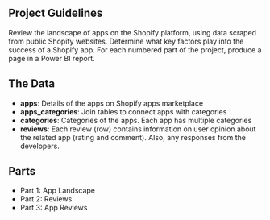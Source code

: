 ## Project Guidelines

Review the landscape of apps on the Shopify platform, using data scraped from public Shopify websites. Determine what key factors play into the success of a Shopify app. For each numbered part of the project, produce a page in a Power BI report.


## The Data
- **apps**: Details of the apps on Shopify apps marketplace
- **apps_categories**: Join tables to connect apps with categories
- **categories**: Categories of the apps. Each app has multiple categories
- **reviews**: Each review (row) contains information on user opinion about the related app (rating and comment). Also, any responses from the developers.


## Parts
- Part 1: App Landscape
- Part 2: Reviews
- Part 3: App Reviews
